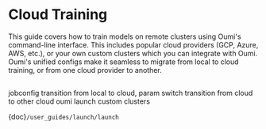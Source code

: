 # Cloud Training

This guide covers how to train models on remote clusters using Oumi's command-line interface. This includes popular cloud providers (GCP, Azure, AWS, etc.), or your own custom clusters which you can integrate with Oumi. Oumi's unified configs make it seamless to migrate from local to cloud training, or from one cloud provider to another.

##

jobconfig
transition from local to cloud, param switch
transition from cloud to other cloud
oumi launch
custom clusters


{doc}`/user_guides/launch/launch`
